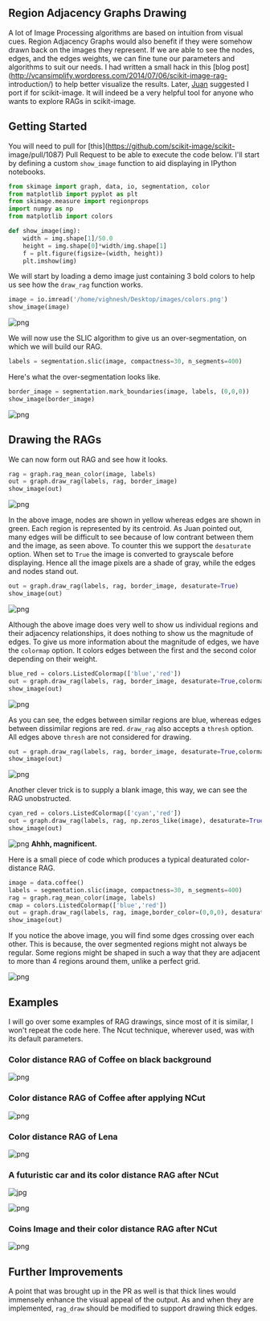 
Region Adjacency Graphs Drawing
-------------------------------

A lot of Image Processing algorithms are based on intuition from visual cues.
Region Adjacency Graphs would also benefit if they were somehow drawn back on
the images they represent. If we are able to see the nodes, edges, and the edges
weights, we can fine tune our parameters and algorithms to suit our needs. I had
written a small hack in this [blog
post](http://vcansimplify.wordpress.com/2014/07/06/scikit-image-rag-
introduction/) to help better visualize the results. Later,
[Juan](http://www.janelia.org/people/juan-nunez-iglesias) suggested I port if
for scikit-image. It will indeed be a very helpful tool for anyone who wants to
explore RAGs in scikit-image.

## Getting Started

You will need to pull for [this](https://github.com/scikit-image/scikit-
image/pull/1087) Pull Request to be able to execute the code below. I'll start
by defining a custom `show_image` function to aid displaying in IPython
notebooks.


```python
from skimage import graph, data, io, segmentation, color
from matplotlib import pyplot as plt
from skimage.measure import regionprops
import numpy as np
from matplotlib import colors

def show_image(img):
    width = img.shape[1]/50.0
    height = img.shape[0]*width/img.shape[1]
    f = plt.figure(figsize=(width, height))
    plt.imshow(img)
```

We will start by loading a demo image just containing 3 bold colors to help us
see how the `draw_rag` function works.

```python
image = io.imread('/home/vighnesh/Desktop/images/colors.png')
show_image(image)
```

![png](rag_draw_files/rag_draw_3_0.png)


We will now use the SLIC algorithm to give us an over-segmentation, on which we
will build our RAG.

```python
labels = segmentation.slic(image, compactness=30, n_segments=400)
```
Here's what the over-segmentation looks like.

```python
border_image = segmentation.mark_boundaries(image, labels, (0,0,0))
show_image(border_image)
```

![png](rag_draw_files/rag_draw_7_0.png)

## Drawing the RAGs
We can now form out RAG and see how it looks.

```python
rag = graph.rag_mean_color(image, labels)
out = graph.draw_rag(labels, rag, border_image)
show_image(out)
```

![png](rag_draw_files/rag_draw_9_1.png)


In the above image, nodes are shown in yellow whereas edges are shown in green.
Each region is represented by its centroid. As Juan pointed out, many edges will be 
difficult to see because of low contrant between them and the image, as seen above. To
counter this we support the `desaturate` option. When set to `True` the image is 
converted to grayscale before displaying. Hence all the image pixels are a shade of gray,
while the edges and nodes stand out.

```python
out = graph.draw_rag(labels, rag, border_image, desaturate=True)
show_image(out)
```

![png](rag_draw_files/rag_draw_11_0.png)


Although the above image does very well to show us individual regions and their
adjacency relationships, it does nothing to show us the magnitude of edges. To
give us more information about the magnitude of edges, we have the `colormap`
option. It colors edges between the first and the second color depending on
their weight.

```python
blue_red = colors.ListedColormap(['blue','red'])
out = graph.draw_rag(labels, rag, border_image, desaturate=True,colormap=blue_red)
show_image(out)
```

![png](rag_draw_files/rag_draw_13_0.png)


As you can see, the edges between similar regions are blue, whereas edges
between dissimilar regions are red. `draw_rag` also accepts a `thresh` option.
All edges above `thresh` are not considered for drawing.


```python
out = graph.draw_rag(labels, rag, border_image, desaturate=True,colormap=blue_red, thresh=10)
show_image(out)
```

![png](rag_draw_files/rag_draw_15_0.png)


Another clever trick is to supply a blank image, this way, we can see the RAG
unobstructed.

```python
cyan_red = colors.ListedColormap(['cyan','red'])
out = graph.draw_rag(labels, rag, np.zeros_like(image), desaturate=True,colormap=cyan_red)
show_image(out)
````

![png](rag_draw_files/rag_draw_17_0.png)
**Ahhh, magnificent.** 

Here is a small piece of code which produces a typical deaturated color-distance RAG.

```python
image = data.coffee()
labels = segmentation.slic(image, compactness=30, n_segments=400)
rag = graph.rag_mean_color(image, labels)
cmap = colors.ListedColormap(['blue','red'])
out = graph.draw_rag(labels, rag, image,border_color=(0,0,0), desaturate=True,colormap=cmap)
show_image(out)
```

If you notice the above image, you will find some dges crossing over each other. This is because, the over segmented regions might not always be regular. Some regions might be shaped in such a way that they are adjacent to more than 4 regions around them, unlike a perfect grid.

![png](rag_draw_files/coffee_extra.png)



## Examples
I will go over some examples of RAG drawings, since most of it is similar, I won't repeat the 
code here. The Ncut technique, wherever used, was with its default parameters.

### Color distance RAG of Coffee on black background
![png](rag_draw_files/cup1.png)

### Color distance RAG of Coffee after applying NCut
![png](rag_draw_files/cup2.png)

### Color distance RAG of Lena
![png](rag_draw_files/lena.png)

### A futuristic car and its color distance RAG after NCut
![jpg](rag_draw_files/car.jpg)


![png](rag_draw_files/car.png)

### Coins Image and their color distance RAG after NCut
![png](rag_draw_files/coins.png)


## Further Improvements
A point that was brought up in the PR as well is that thick lines would immensely enhance the visual
appeal of the output. As and when they are implemented, `rag_draw` should be modified to support drawing
thick edges.
